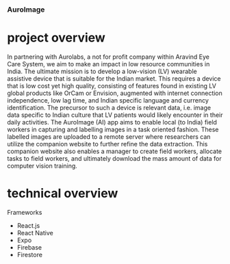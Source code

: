 ### AuroImage

# project overview

In partnering with Aurolabs, a not for profit company within Aravind Eye Care System, we aim to make an impact in low resource communities in India. The ultimate mission is to develop a low-vision (LV) wearable assistive device that is suitable for the Indian market. This requires a device that is low cost yet high quality, consisting of features found in existing LV global products like OrCam or Envision, augmented with internet connection independence, low lag time, and Indian specific language and currency identification. The precursor to such a device is relevant data, i.e. image data specific to Indian culture that LV patients would likely encounter in their daily activities. The AuroImage (AI) app aims to enable local (to India) field workers in capturing and labelling images in a task oriented fashion. These labelled images are uploaded to a remote server where researchers can utilize the companion website to further refine the data extraction. This companion website also enables a manager to create field workers, allocate tasks to field workers, and ultimately download the mass amount of data for computer vision training. 

# technical overview

Frameworks
- React.js
- React Native
- Expo
- Firebase
- Firestore


